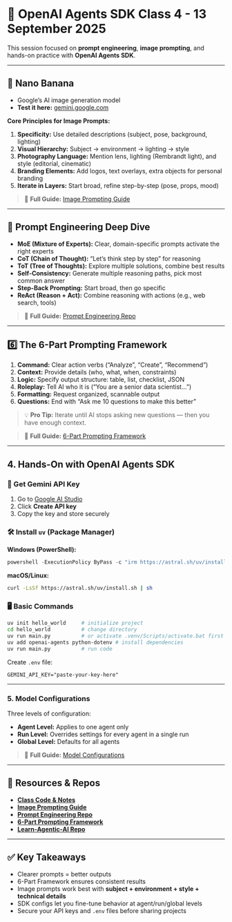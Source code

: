 # 🤖 OpenAI Agents SDK Class 4 - 13 September 2025

This session focused on **prompt engineering**, **image prompting**, and hands-on practice with **OpenAI Agents SDK**.

---

## **🍌 Nano Banana**

* Google’s AI image generation model 
* **Test it here:** [gemini.google.com](https://gemini.google.com/)

**Core Principles for Image Prompts:**

1. **Specificity:** Use detailed descriptions (subject, pose, background, lighting)
2. **Visual Hierarchy:** Subject → environment → lighting → style
3. **Photography Language:** Mention lens, lighting (Rembrandt light), and style (editorial, cinematic)
4. **Branding Elements:** Add logos, text overlays, extra objects for personal branding
5. **Iterate in Layers:** Start broad, refine step-by-step (pose, props, mood)

> 📕 **Full Guide:** [Image Prompting Guide](https://github.com/panaversity/learn-low-code-agentic-ai/tree/main/00_prompt_engineering/image_generation)

---

## **🧠 Prompt Engineering Deep Dive**

* **MoE (Mixture of Experts):** Clear, domain-specific prompts activate the right experts
* **CoT (Chain of Thought):** “Let’s think step by step” for reasoning
* **ToT (Tree of Thoughts):** Explore multiple solutions, combine best results
* **Self-Consistency:** Generate multiple reasoning paths, pick most common answer
* **Step-Back Prompting:** Start broad, then go specific
* **ReAct (Reason + Act):** Combine reasoning with actions (e.g., web search, tools)

> 📕 **Full Guide:** [Prompt Engineering Repo](https://github.com/panaversity/learn-low-code-agentic-ai/tree/main/00_prompt_engineering)

---

## **6️⃣ The 6-Part Prompting Framework**

1. **Command:** Clear action verbs (“Analyze”, “Create”, “Recommend”)
2. **Context:** Provide details (who, what, when, constraints)
3. **Logic:** Specify output structure: table, list, checklist, JSON
4. **Roleplay:** Tell AI who it is (“You are a senior data scientist…”)
5. **Formatting:** Request organized, scannable output
6. **Questions:** End with “Ask me 10 questions to make this better”

> 💡 **Pro Tip:** Iterate until AI stops asking new questions — then you have enough context.

> 📕 **Full Guide:** [6-Part Prompting Framework](https://github.com/panaversity/learn-low-code-agentic-ai/blob/main/00_prompt_engineering/six_part_prompting_framework.md)

---

## 4. **Hands-On with OpenAI Agents SDK**

### 🔑 Get Gemini API Key

1. Go to [Google AI Studio](https://aistudio.google.com/app/apikey)
2. Click **Create API key**
3. Copy the key and store securely

### 🛠 Install `uv` (Package Manager)

**Windows (PowerShell):**

```powershell
powershell -ExecutionPolicy ByPass -c "irm https://astral.sh/uv/install.ps1 | iex"
```

**macOS/Linux:**

```bash
curl -LsSf https://astral.sh/uv/install.sh | sh
```

### 🖥 Basic Commands

```bash
uv init hello_world     # initialize project
cd hello_world          # change directory 
uv run main.py          # or activate .venv/Scripts/activate.bat first
uv add openai-agents python-dotenv # install dependencies
uv run main.py          # run code
```

Create `.env` file:

```env
GEMINI_API_KEY="paste-your-key-here"
```

---

### 5. **Model Configurations**

Three levels of configuration:

* **Agent Level:** Applies to one agent only
* **Run Level:** Overrides settings for every agent in a single run
* **Global Level:** Defaults for all agents

> 📕 **Full Guide:** [Model Configurations](https://github.com/panaversity/learn-agentic-ai/tree/main/01_ai_agents_first/05_model_configuration)

---

## 📕 Resources & Repos

* **[Class Code & Notes](https://github.com/syeda-hoorain-ali/piaic-classes/tree/main/quarter-2-openai-agents-sdk/class-04)**
* **[Image Prompting Guide](https://github.com/panaversity/learn-low-code-agentic-ai/tree/main/00_prompt_engineering/image_generation)**
* **[Prompt Engineering Repo](https://github.com/panaversity/learn-low-code-agentic-ai/tree/main/00_prompt_engineering)**
* **[6-Part Prompting Framework](https://github.com/panaversity/learn-low-code-agentic-ai/blob/main/00_prompt_engineering/six_part_prompting_framework.md)**
* **[Learn-Agentic-AI Repo](https://github.com/panaversity/learn-agentic-ai/tree/main/01_ai_agents_first/)**

---

## ✅ Key Takeaways

* Clearer prompts = better outputs
* 6-Part Framework ensures consistent results
* Image prompts work best with **subject + environment + style + technical details**
* SDK configs let you fine-tune behavior at agent/run/global levels
* Secure your API keys and `.env` files before sharing projects
